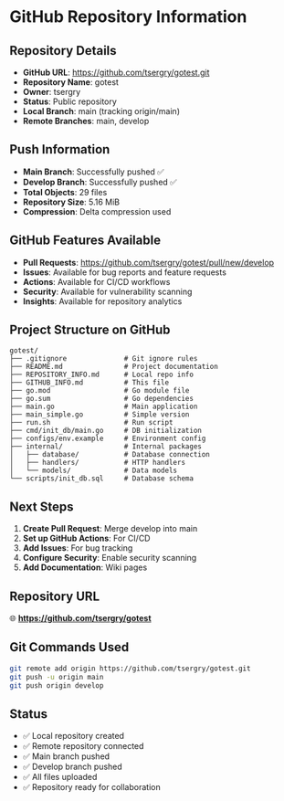 # GitHub Repository Information

## Repository Details
- **GitHub URL**: https://github.com/tsergry/gotest.git
- **Repository Name**: gotest
- **Owner**: tsergry
- **Status**: Public repository
- **Local Branch**: main (tracking origin/main)
- **Remote Branches**: main, develop

## Push Information
- **Main Branch**: Successfully pushed ✅
- **Develop Branch**: Successfully pushed ✅
- **Total Objects**: 29 files
- **Repository Size**: 5.16 MiB
- **Compression**: Delta compression used

## GitHub Features Available
- **Pull Requests**: https://github.com/tsergry/gotest/pull/new/develop
- **Issues**: Available for bug reports and feature requests
- **Actions**: Available for CI/CD workflows
- **Security**: Available for vulnerability scanning
- **Insights**: Available for repository analytics

## Project Structure on GitHub
```
gotest/
├── .gitignore              # Git ignore rules
├── README.md               # Project documentation
├── REPOSITORY_INFO.md      # Local repo info
├── GITHUB_INFO.md          # This file
├── go.mod                  # Go module file
├── go.sum                  # Go dependencies
├── main.go                 # Main application
├── main_simple.go          # Simple version
├── run.sh                  # Run script
├── cmd/init_db/main.go     # DB initialization
├── configs/env.example     # Environment config
├── internal/               # Internal packages
│   ├── database/           # Database connection
│   ├── handlers/           # HTTP handlers
│   └── models/             # Data models
└── scripts/init_db.sql     # Database schema
```

## Next Steps
1. **Create Pull Request**: Merge develop into main
2. **Set up GitHub Actions**: For CI/CD
3. **Add Issues**: For bug tracking
4. **Configure Security**: Enable security scanning
5. **Add Documentation**: Wiki pages

## Repository URL
🌐 **https://github.com/tsergry/gotest**

## Git Commands Used
```bash
git remote add origin https://github.com/tsergry/gotest.git
git push -u origin main
git push origin develop
```

## Status
- ✅ Local repository created
- ✅ Remote repository connected
- ✅ Main branch pushed
- ✅ Develop branch pushed
- ✅ All files uploaded
- ✅ Repository ready for collaboration 